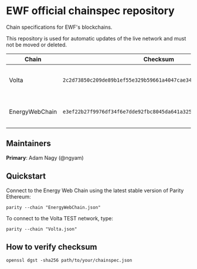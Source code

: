# EWF official chainspec repository

Chain specifications for EWF's blockchains.

This repository is used for automatic updates of the live network and must not be moved or deleted.

|      Chain       |                              Checksum                              |   URL   |
| ---------------- |:-----------------------------------------------------------------: | :------ |
| Volta            | `2c2d73850c209de89b1ef55e329b59661a4047cae340d44b343fc075c602f976` | [https://raw.githubusercontent.com/energywebfoundation/ewf-chainspec/master/Volta.json](https://raw.githubusercontent.com/energywebfoundation/ewf-chainspec/master/Volta.json) |
| EnergyWebChain   | `e3ef22b27f9976df34f6e7dde92fbc8045da641a3259caee87a78cb0957387e7` | [https://raw.githubusercontent.com/energywebfoundation/ewf-chainspec/master/EnergyWebChain.json](https://raw.githubusercontent.com/energywebfoundation/ewf-chainspec/master/EnergyWebChain.json) |

## Maintainers

**Primary**: Adam Nagy (@ngyam)

## Quickstart

Connect to the Energy Web Chain using the latest stable version of Parity Ethereum:

```
parity --chain "EnergyWebChain.json"
```

To connect to the Volta TEST network, type:

```
parity --chain "Volta.json"
```

## How to verify checksum

```
openssl dgst -sha256 path/to/your/chainspec.json
```
